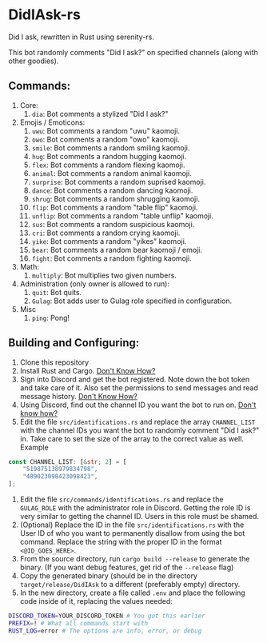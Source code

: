 # DidIAsk-rs
Did I ask, rewritten in Rust using serenity-rs.

This bot randomly comments "Did I ask?" on specified channels (along with other goodies).

## Commands:
1. Core:
    1. `dia`: Bot comments a stylized "Did I ask?"
1. Emojis / Emoticons:
    1. `uwu`: Bot comments a random "uwu" kaomoji.
    1. `owo`: Bot comments a random "owo" kaomoji.
    1. `smile`: Bot comments a random smiling kaomoji.
    1. `hug`: Bot comments a random hugging kaomoji.
    1. `flex`: Bot comments a random flexing kaomoji.
    1. `animal`: Bot comments a random animal kaomoji.
    1. `surprise`: Bot comments a random suprised kaomoji.
    1. `dance`: Bot comments a random dancing kaomoji.
    1. `shrug`: Bot comments a random shrugging kaomoji. 
    1. `flip`: Bot comments a random "table flip" kaomoji.
    1. `unflip`: Bot comments a random "table unflip" kaomoji.
    1. `sus`: Bot comments a random suspicious kaomoji.
    1. `cri`: Bot comments a random crying kaomoji.
    1. `yike`: Bot comments a random "yikes" kaomoji.
    1. `bear`: Bot comments a random bear kaomoji / emoji.
    1. `fight`: Bot comments a random fighting kaomoji.
1. Math:
    1. `multiply`: Bot multiplies two given numbers.
1. Administration (only owner is allowed to run):
    1. `quit`: Bot quits.
    1. `Gulag`: Bot adds user to Gulag role specified in configuration.
1. Misc
    1. `ping`: Pong!

## Building and Configuring:
1. Clone this repository
1. Install Rust and Cargo. [Don't Know How?](https://doc.rust-lang.org/cargo/getting-started/installation.html)
1. Sign into Discord and get the bot registered. Note down the bot token and take care of it. Also set the permissions to send messages and read message history. [Don't Know How?](https://www.writebots.com/discord-bot-token/)
1. Using Discord, find out the channel ID you want the bot to run on. [Don't know how?](https://www.swipetips.com/how-to-get-channel-id-in-discord/)
1. Edit the file `src/identifications.rs` and replace the array `CHANNEL_LIST` with the channel IDs you want the bot to randomly comment "Did I ask?" in. Take care to set the size of the array to the correct value as well. Example
```rust
const CHANNEL_LIST: [&str; 2] = [
    "519875138979834798",
    "489023098423098423",
];
```
1. Edit the file `src/commands/identifications.rs` and replace the `GULAG_ROLE` with the administrator role in Discord. Getting the role ID is very similar to getting the channel ID. Users in this role must be shamed.
1. (Optional) Replace the ID in the file `src/identifications.rs` with the User ID of who you want to permanently disallow from using the bot command. Replace the string with the proper ID in the format `<@ID_GOES_HERE>`.
1. From the source directory, run `cargo build --release` to generate the binary. (If you want debug features, get rid of the `--release` flag)
1. Copy the generated binary (should be in the directory `target/release/DidIAsk` to a different (preferably empty) directory.
1. In the new directory, create a file called `.env` and place the following code inside of it, replacing the values needed:
```sh
DISCORD_TOKEN=YOUR_DISCORD_TOKEN # You got this earlier
PREFIX=! # What all commands start with
RUST_LOG=error # The options are info, error, or debug
```
